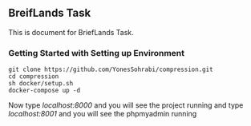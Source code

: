 ## BreifLands Task

This is document for BriefLands Task.

### Getting Started with Setting up Environment

```
git clone https://github.com/YonesSohrabi/compression.git
cd compression
sh docker/setup.sh
docker-compose up -d
```

Now type _localhost:8000_ and you will see the project running and type _localhost:8001_ and you will see the phpmyadmin running
